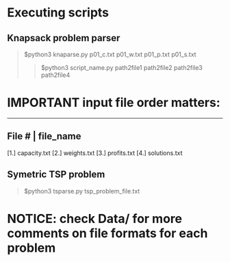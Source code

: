 # Executing scripts

## Knapsack problem parser


> $python3 knaparse.py  p01_c.txt  p01_w.txt p01_p.txt p01_s.txt
>
>> $python3 script_name.py path2file1 path2file2 path2file3 path2file4

# **IMPORTANT** input file order matters:
___________________
File # | file_name
--------------------
[1.] capacity.txt
[2.] weights.txt
[3.] profits.txt
[4.] solutions.txt


## Symetric TSP problem

> $python3 tsparse.py tsp_problem_file.txt



# NOTICE: check Data/ for more comments on file formats for each problem
